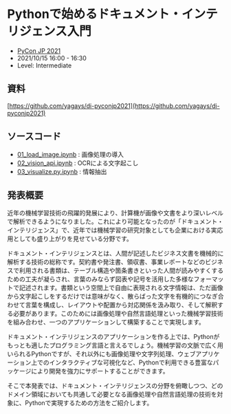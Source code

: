 # Pythonで始めるドキュメント・インテリジェンス入門

- [PyCon JP 2021](https://2021.pycon.jp/)
- 2021/10/15 16:00 - 16:30
- Level: Intermediate

## 資料

[https://github.com/yagays/di-pyconjp2021](https://github.com/yagays/di-pyconjp2021)

## ソースコード

- [01_load_image.ipynb](ipynb/01_load_image.ipynb) : 画像処理の導入
- [02_vision_api.ipynb](ipynb/02_vision_api.ipynb) : OCRによる文字起こし
- [03_visualize.py.ipynb](ipynb/03_visualize.py.ipynb) : 情報抽出

## 発表概要
近年の機械学習技術の飛躍的発展により、計算機が画像や文書をより深いレベルで解析できるようになりました。これにより可能となったのが「ドキュメント・インテリジェンス」で、近年では機械学習の研究対象としても企業における実応用としても盛り上がりを見せている分野です。

ドキュメント・インテリジェンスとは、人間が記述したビジネス文書を機械的に解析する技術の総称です。契約書や発注書、領収書、事業レポートなどのビジネスで利用される書類は、テーブル構造や箇条書きといった人間が読みやすくするための工夫が凝らされ、言葉のみならず図表や記号を活用した多様なフォーマットで記述されます。書類という空間上で自由に表現される文字情報は、ただ画像から文字起こしをするだけでは意味がなく、散らばった文字を有機的につなぎ合わせて言葉を構成し、レイアウトや配置から対応関係を汲み取り、そして解釈する必要があります。このためには画像処理や自然言語処理といった機械学習技術を組み合わせ、一つのアプリケーションして構築することで実現します。

ドキュメント・インテリジェンスのアプリケーションを作る上では、Pythonがもっとも適したプログラミング言語と言えるでしょう。機械学習の文脈で広く用いられるPythonですが、それ以外にも画像処理や文字列処理、ウェブアプリケーション上でのインタラクティブな可視化など、Pythonで利用できる豊富なパッケージにより開発を強力にサポートすることができます。

そこで本発表では、ドキュメント・インテリジェンスの分野を俯瞰しつつ、どのドメイン領域においても共通して必要となる画像処理や自然言語処理の技術を対象に、Pythonで実現するための方法をご紹介します。
